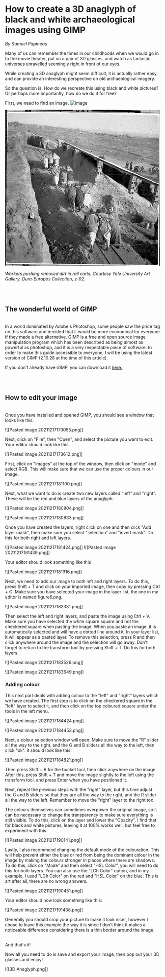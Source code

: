 # How to create a 3D anaglyph of black and white archaeological images using GIMP
*By Samuel Papineau*
<br>

Many of us can remember the times in our childhoods when we would go in to the movie theater, put on a pair of 3D glasses, and watch as fantastic universes unravelled seemingly right in front of our eyes. 

While creating a 3D anaglyph might seem difficult, it is actually rather easy, and can provide an interesting perspective on old archaeological imagery. 

So the question is: How do we recreate this using black and white pictures? Or perhaps more importantly, how do we do it for free?

First, we need to find an image.
![image](anaglyph_images/)

![image](anaglyph_images/Pasted%20image%2020211217171529.png)

*Workers pushing removed dirt in rail carts. Courtesy Yale University Art Gallery, Dura-Europos Collection, z-92.*


<br><br>
## The wonderful world of GIMP
<br>
In a world dominated by Adobe's Photoshop, some people saw the price tag on this software and decided that it would be more economical for everyone if they made a free alternative. GIMP is a free and open source image manipulation program which has been described as being almost as powerful as photoshop, and it is a very respectable piece of software. In order to make this guide accessible to everyone, I will be using the latest version of GIMP (2.10.28 at the time of this article).

If you don't already have GIMP, you can download it [here.](https://www.gimp.org/downloads/)

<br><br>
## How to edit your image
<br>
Once you have installed and opened GIMP, you should see a window that looks like this: 

![[Pasted image 20211217173055.png]]


Next, click on "File", then "Open", and select the picture you want to edit. Your editor should look like this.

![[Pasted image 20211217173612.png]]

First, click on "images" at the top of the window, then click on "mode" and select RGB. This will make sure that we can use the proper colours in our image.

![[Pasted image 20211217181100.png]]

Next, what we want to do is create two new layers called "left" and "right".  These will be the red and blue layers of the anaglyph.

![[Pasted image 20211217180804.png]]

![[Pasted image 20211217180833.png]]

 Once you have created the layers, right click on one and then click "Add layer mask", then make sure you select "selection" and "invert mask". Do this for both right and left layers.
 
 ![[Pasted image 20211217181424.png]]
 ![[Pasted image 20211217181439.png]]
 
 
Your editor should look something like this

![[Pasted image 20211217181916.png]]

Next, we need to add our image to both left and right layers. To do this, press Shift + T and click on your imported image, then copy by pressing Ctrl + C. Make sure you have selected your image in the layer list, the one in my editor is named figure6.png.

![[Pasted image 20211217182331.png]]

Then select the left and right layers, and paste the image using Ctrl + V. Make sure you have selected the white square square and not the checkered square when pasting the image. When you paste an image, it is automatically selected and will have a dotted line around it. In your layer list, it will appear as a pasted layer. To remove this selection, press R and then click anywhere around the image and the selection will go away. Don't forget to return to the transform tool by pressing Shift + T. Do this for both layers.

![[Pasted image 20211217183526.png]]

![[Pasted image 20211217183649.png]]


### Adding colour

This next part deals with adding colour to the "left" and "right" layers which we have created. The first step is to click on the checkered square in the "left" layer to select it, and then click on the top coloured square under the tools in the left menu.

![[Pasted image 20211217184424.png]]

![[Pasted image 20211217184453.png]]

Next, a colour selection window will open. Make sure to move the "R" slider all the way to the right, and the G and B sliders all the way to the left, then click "ok". It should look like this. 

![[Pasted image 20211217184821.png]]

Then press Shift + B for the bucket tool, then click anywhere on the image. After this, press Shift + T and move the image slightly to the left using the transform tool, and press Enter when you have positioned it.



 Next, repeat the previous steps with the "right" layer, but this time adjust the G and B sliders so that they are all the way to the right, and the R slider all the way to the left. Remember to move the "right" layer to the right too.
 
  The colours themselves can sometimes overpower the original image, so it can be necessary to change the transparency to make sure everything is still visible. To do this, click on the layer and lower the "Opacity". I find that for black and white pictures, leaving it at 100% works well, but feel free to experiment with this.
 
 ![[Pasted image 20211217190141.png]]
 
 Lastly, I also recommend changing the default mode of the colouration. This will help prevent either the blue or red from being the dominant colour in the image by making the colours stronger in places where there are shadows. To do this, click on "Mode" and then select "HSL Color", you will need to do this for both layers. You can also use the "LCh Color" option, and in my example, I used "LCh Color" on the red and "HSL Color" on the blue. This is art after all, there are no wrong answers.
 
 ![[Pasted image 20211217190451.png]]
 
 
Your editor should now look something like this:

![[Pasted image 20211217191438.png]]

Generally you should crop your picture to make it look nicer, however I chose to leave this example the way it is since I don't think it makes a noticeable difference considering there is a thin border around the image.

<br>
And that's it! 

Now all you need to do is save and export your image, then pop out your 3D glasses and enjoy!

![[3D Anaglyph.png]]
